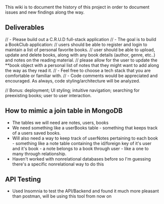 This wiki is to document the history of this project in order to document issues and new findings along the way.

## Deliverables
// - Please build out a C.R.U.D full-stack application
// - The goal is to build a BookClub application: 
// users should be able to register and login to maintain a list of personal favorite books. 
// user should be able to upload, update and delete books, along with any book details (author, genre, etc..) and notes on the reading material. 
// please allow for the user to update the **book object with a personal list of notes that they might want to add along the way as they read it.
// - Feel free to choose a tech stack that you are comfortable or familiar with.
// - Code comments would be appreciated and encouraged. As always, code styling/architecture will be analyzed.

// Bonus: deployment; UI styling; intuitive navigation; searching for preexisting books; user to user interaction.

## How to mimic a join table in MongoDB
- The tables we will need are notes, users, books
- We need something like a userBooks table - something that keeps track of a users saved books.
- Will also need a way to keep track of userNotes pertaining to each book - something like a note table containing the id/foreign key of it's user and it's book - a note belongs to a book through user - like a one to many through relationship.
- Haven't worked with nonrelational databases before so I'm guessing there's a specific nonrelational way to do this

## API Testing
- Used Insomnia to test the API/Backend and found it much more pleasant than postman, will be using this tool from now on

<!-- This project was bootstrapped with [Create React App](https://github.com/facebook/create-react-app).



### `npm start`

Runs the app in the development mode.<br />
Open [http://localhost:3000](http://localhost:3000) to view it in the browser.

The page will reload if you make edits.<br />
You will also see any lint errors in the console.

**Note: this is a one-way operation. Once you `eject`, you can’t go back!** -->



